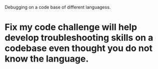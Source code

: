Debugging on a code base of different languagess.
# Fix my code challenge will help develop troubleshooting skills on a codebase even thought you do not know the language.
